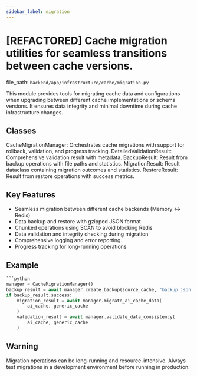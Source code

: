 ```yaml
---
sidebar_label: migration
---
```


# [REFACTORED] Cache migration utilities for seamless transitions between cache versions.

  file_path: `backend/app/infrastructure/cache/migration.py`

This module provides tools for migrating cache data and configurations when
upgrading between different cache implementations or schema versions. It ensures
data integrity and minimal downtime during cache infrastructure changes.

## Classes

CacheMigrationManager: Orchestrates cache migrations with support for
rollback, validation, and progress tracking.
DetailedValidationResult: Comprehensive validation result with metadata.
BackupResult: Result from backup operations with file paths and statistics.
MigrationResult: Result dataclass containing migration outcomes and statistics.
RestoreResult: Result from restore operations with success metrics.

## Key Features

- Seamless migration between different cache backends (Memory ↔ Redis)
- Data backup and restore with gzipped JSON format
- Chunked operations using SCAN to avoid blocking Redis
- Data validation and integrity checking during migration
- Comprehensive logging and error reporting
- Progress tracking for long-running operations

## Example

```python
```python
manager = CacheMigrationManager()
backup_result = await manager.create_backup(source_cache, "backup.json.gz")
if backup_result.success:
    migration_result = await manager.migrate_ai_cache_data(
        ai_cache, generic_cache
    )
    validation_result = await manager.validate_data_consistency(
        ai_cache, generic_cache
    )
```

## Warning

Migration operations can be long-running and resource-intensive. Always test
migrations in a development environment before running in production.
